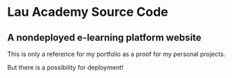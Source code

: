# Lau Academy Source Code
## A nondeployed e-learning platform website

This is only a reference for my portfolio
as a proof for my personal projects.

But there is a possibility for deployment!
